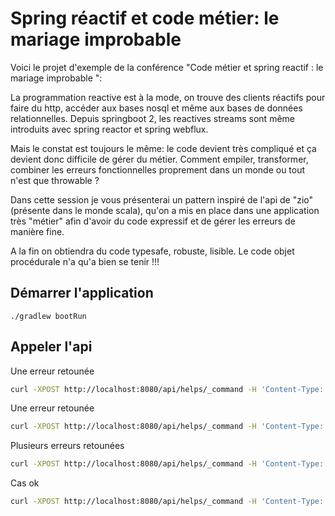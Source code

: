 # Spring réactif et code métier: le mariage improbable 

Voici le projet d'exemple de la conférence "Code métier et spring reactif : le mariage improbable ": 

La programmation reactive est à la mode, on trouve des clients réactifs pour faire du http, 
accéder aux bases nosql et même aux bases de données relationnelles. Depuis springboot 2, 
les reactives streams sont même introduits avec spring reactor et spring webflux.

Mais le constat est toujours le même: le code devient très compliqué et ça devient donc difficile 
de gérer du métier. Comment empiler, transformer, combiner les erreurs fonctionnelles proprement 
dans un monde ou tout n'est que throwable ?

Dans cette session je vous présenterai un pattern inspiré de l'api de "zio" (présente dans le monde scala), 
qu'on a mis en place dans une application très "métier" afin d'avoir du code expressif et de gérer les erreurs de manière fine.

A la fin on obtiendra du code typesafe, robuste, lisible. Le code objet procédurale n'a qu'a bien se tenir !!!


## Démarrer l'application 

```
./gradlew bootRun
```

## Appeler l'api

Une erreur retounée 
```bash
curl -XPOST http://localhost:8080/api/helps/_command -H 'Content-Type: application/json' -d '{"name":"superman","problem":"FellIntoWater"}' --include
```
Une erreur retounée 
```bash
curl -XPOST http://localhost:8080/api/helps/_command -H 'Content-Type: application/json' -d '{"name":"luffy","problem":"CarAccident"}' --include
```

Plusieurs erreurs retounées 
```bash
curl -XPOST http://localhost:8080/api/helps/_command -H 'Content-Type: application/json' -d '{"name":"luffy","problem":"FellIntoWater"}' --include
```
Cas ok 
```bash
curl -XPOST http://localhost:8080/api/helps/_command -H 'Content-Type: application/json' -d '{"name":"luffy","problem":"SuperVilain"}' --include
```
